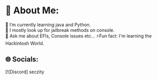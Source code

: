 # 💫 About Me:
🔭 I’m currently learning java and Python.  
👯 I mostly look up for jailbreak methods on console.   
💬 Ask me about EFIs, Console issues etc... 
⚡Fun fact: I'm learning the Hackintosh World.

## 🌐 Socials:
[![Discord] seczity  
